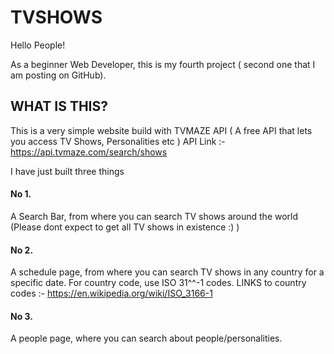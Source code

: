 # TVSHOWS
Hello People!

As a beginner Web Developer, this is my fourth project ( second one that I am posting on GitHub).

## WHAT IS THIS?

This is a very simple website build with TVMAZE API ( A free API that lets you access TV Shows, Personalities etc )
API Link :-  https://api.tvmaze.com/search/shows

I have just built three things
#### No 1.
A Search Bar, from where you can search TV shows around the world
(Please dont expect to get all TV shows in existence :) )

#### No 2.
A schedule page, from where you can search TV shows in any country
for a specific date. For country code, use ISO 31^^-1 codes.
LINKS to country codes :- https://en.wikipedia.org/wiki/ISO_3166-1

#### No 3.
A people page, where you can search about people/personalities.
